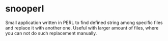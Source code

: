 # snooperl
Small application written in PERL to find defined string among specific files and replace it with another one. Useful with larger amount of files, where you can not do such replacement manually.
